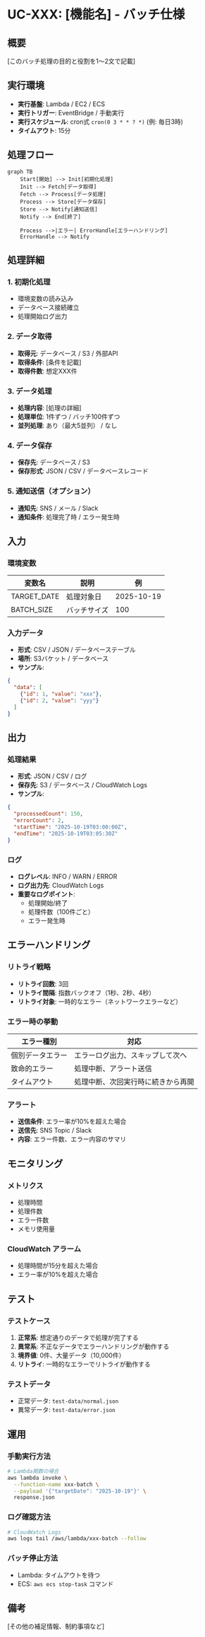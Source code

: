 # UC-XXX: [機能名] - バッチ仕様

## 概要
[このバッチ処理の目的と役割を1〜2文で記載]

## 実行環境
- **実行基盤**: Lambda / EC2 / ECS
- **実行トリガー**: EventBridge / 手動実行
- **実行スケジュール**: cron式 `cron(0 3 * * ? *)` (例: 毎日3時)
- **タイムアウト**: 15分

## 処理フロー

```mermaid
graph TB
    Start[開始] --> Init[初期化処理]
    Init --> Fetch[データ取得]
    Fetch --> Process[データ処理]
    Process --> Store[データ保存]
    Store --> Notify[通知送信]
    Notify --> End[終了]

    Process -->|エラー| ErrorHandle[エラーハンドリング]
    ErrorHandle --> Notify
```

## 処理詳細

### 1. 初期化処理
- 環境変数の読み込み
- データベース接続確立
- 処理開始ログ出力

### 2. データ取得
- **取得元**: データベース / S3 / 外部API
- **取得条件**: [条件を記載]
- **取得件数**: 想定XXX件

### 3. データ処理
- **処理内容**: [処理の詳細]
- **処理単位**: 1件ずつ / バッチ100件ずつ
- **並列処理**: あり（最大5並列） / なし

### 4. データ保存
- **保存先**: データベース / S3
- **保存形式**: JSON / CSV / データベースレコード

### 5. 通知送信（オプション）
- **通知先**: SNS / メール / Slack
- **通知条件**: 処理完了時 / エラー発生時

## 入力

### 環境変数
| 変数名 | 説明 | 例 |
|--------|------|-----|
| TARGET_DATE | 処理対象日 | 2025-10-19 |
| BATCH_SIZE | バッチサイズ | 100 |

### 入力データ
- **形式**: CSV / JSON / データベーステーブル
- **場所**: S3バケット / データベース
- **サンプル**:
```json
{
  "data": [
    {"id": 1, "value": "xxx"},
    {"id": 2, "value": "yyy"}
  ]
}
```

## 出力

### 処理結果
- **形式**: JSON / CSV / ログ
- **保存先**: S3 / データベース / CloudWatch Logs
- **サンプル**:
```json
{
  "processedCount": 150,
  "errorCount": 2,
  "startTime": "2025-10-19T03:00:00Z",
  "endTime": "2025-10-19T03:05:30Z"
}
```

### ログ
- **ログレベル**: INFO / WARN / ERROR
- **ログ出力先**: CloudWatch Logs
- **重要なログポイント**:
  - 処理開始/終了
  - 処理件数（100件ごと）
  - エラー発生時

## エラーハンドリング

### リトライ戦略
- **リトライ回数**: 3回
- **リトライ間隔**: 指数バックオフ（1秒、2秒、4秒）
- **リトライ対象**: 一時的なエラー（ネットワークエラーなど）

### エラー時の挙動
| エラー種別 | 対応 |
|-----------|------|
| 個別データエラー | エラーログ出力、スキップして次へ |
| 致命的エラー | 処理中断、アラート送信 |
| タイムアウト | 処理中断、次回実行時に続きから再開 |

### アラート
- **送信条件**: エラー率が10%を超えた場合
- **送信先**: SNS Topic / Slack
- **内容**: エラー件数、エラー内容のサマリ

## モニタリング

### メトリクス
- 処理時間
- 処理件数
- エラー件数
- メモリ使用量

### CloudWatch アラーム
- 処理時間が15分を超えた場合
- エラー率が10%を超えた場合

## テスト

### テストケース
1. **正常系**: 想定通りのデータで処理が完了する
2. **異常系**: 不正なデータでエラーハンドリングが動作する
3. **境界値**: 0件、大量データ（10,000件）
4. **リトライ**: 一時的なエラーでリトライが動作する

### テストデータ
- 正常データ: `test-data/normal.json`
- 異常データ: `test-data/error.json`

## 運用

### 手動実行方法
```bash
# Lambda関数の場合
aws lambda invoke \
  --function-name xxx-batch \
  --payload '{"targetDate": "2025-10-19"}' \
  response.json
```

### ログ確認方法
```bash
# CloudWatch Logs
aws logs tail /aws/lambda/xxx-batch --follow
```

### バッチ停止方法
- Lambda: タイムアウトを待つ
- ECS: `aws ecs stop-task` コマンド

## 備考
[その他の補足情報、制約事項など]
